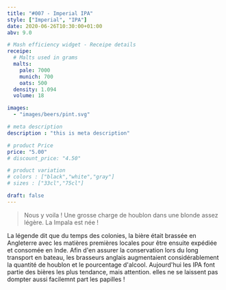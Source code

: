 ```yaml
---
title: "#007 - Imperial IPA"
style: ["Imperial", "IPA"]
date: 2020-06-26T10:30:00+01:00
abv: 9.0

# Mash efficiency widget - Receipe details
receipe:
  # Malts used in grams
  malts:
    pale: 7000
    munich: 700
    oats: 500
  density: 1.094
  volume: 18

images:
  - "images/beers/pint.svg"

# meta description
description : "this is meta description"

# product Price
price: "5.00"
# discount_price: "4.50"

# product variation
# colors : ["black","white","gray"]
# sizes : ["33cl","75cl"]

draft: false
---
```


> Nous y voila ! Une grosse charge de houblon dans une blonde assez légère. La Impala est née !

La légende dit que du temps des colonies, la bière était brassée en Angleterre avec les matières premières locales pour être ensuite expédiée et consomée en Inde. Afin d'en assurer la conservation lors du long transport en bateau, les brasseurs anglais augmentaient considérablement la quantité de houblon et le pourcentage d'alcool. Aujourd'hui les IPA font partie des bières les plus tendance, mais attention. elles ne se laissent pas dompter aussi facilemnt part les papilles !